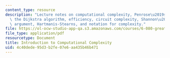 ```yaml
---
content_type: resource
description: "Lecture notes on computational complexity, Penrose\u2019s argument,\
  \ the Dijkstra algorithm, efficiency, circuit complexity, Shannon\u2019s counting\
  \ argument, Hartmanis-Stearns, and notation for complexity."
file: https://ol-ocw-studio-app-qa.s3.amazonaws.com/courses/6-080-great-ideas-in-theoretical-computer-science-spring-2008/4c40dede95d3b2fe07e6aa435b46b471_lec7.pdf
file_type: application/pdf
resourcetype: Document
title: Introduction to Computational Complexity
uid: 4c40dede-95d3-b2fe-07e6-aa435b46b471
---
```

